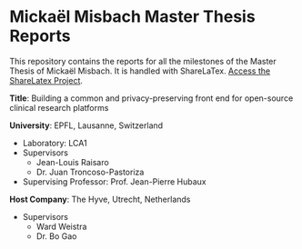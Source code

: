 # Mickaël Misbach Master Thesis Reports
This repository contains the reports for all the milestones of the Master Thesis 
of Mickaël Misbach. It is handled with ShareLaTex. [Access the ShareLatex Project](https://www.sharelatex.com/project/5a8fee486d45194cb04297e5).

**Title**: Building a common and privacy-preserving front end for open-source clinical research platforms

**University**: EPFL, Lausanne, Switzerland
- Laboratory: LCA1
- Supervisors
    - Jean-Louis Raisaro
    - Dr. Juan Troncoso-Pastoriza
- Supervising Professor: Prof. Jean-Pierre Hubaux

**Host Company**: The Hyve, Utrecht, Netherlands
- Supervisors
    - Ward Weistra
    - Dr. Bo Gao
